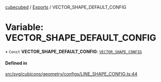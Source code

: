 [cubecubed](/reference/README.md) / [Exports](/reference/modules.md) / VECTOR\_SHAPE\_DEFAULT\_CONFIG

# Variable: VECTOR\_SHAPE\_DEFAULT\_CONFIG

• `Const` **VECTOR\_SHAPE\_DEFAULT\_CONFIG**: [`VECTOR_SHAPE_CONFIG`](/reference/interfaces/VECTOR_SHAPE_CONFIG.md)

#### Defined in

[src/svg/cubicons/geometry/configs/LINE_SHAPE_CONFIG.ts:44](https://github.com/imaphatduc/cubecubed/blob/ec15a85/src/svg/cubicons/geometry/configs/LINE_SHAPE_CONFIG.ts#L44)
